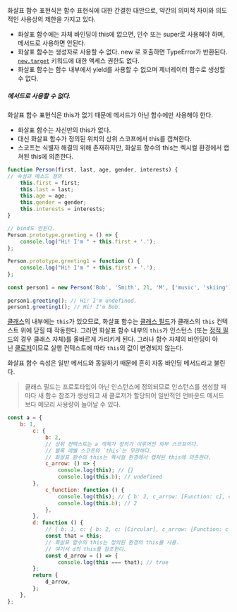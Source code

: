 화살표 함수 표현식은 함수 표현식에 대한 간결한 대안으로, 약간의 의미적 차이와 의도적인 사용상의 제한을 가지고 있다.
- 화살표 함수에는 자체 바인딩이 this에 없으면, 인수 또는 super로 사용해야 하며, 메서드로 사용하면 안된다.
- 화살표 함수는 생성자로 사용할 수 없다. new 로 호출하면 TypeError가 반환된다. [`new.target`](https://developer.mozilla.org/ko/docs/Web/JavaScript/Reference/Operators/new.target) 키워드에 대한 액세스 권한도 없다.
- 화살표 함수는 함수 내부에서 yield를 사용할 수 없으며 제너레이터 함수로 생성할 수 없다.

##### 메서드로 사용할 수 없다.

화살표 함수 표현식은 this가 없기 때문에 메서드가 아닌 함수에만 사용해야 한다.
- 화살표 함수는 자신만의 this가 없다.
- 대신 화살표 함수가 정의된 위치의 상위 스코프에서 this를 캡쳐한다.
- 스코프는 식별자 해결의 위해 존재하지만, 화살표 함수의 this는 렉시컬 환경에서 캡쳐된 this에 의존한다.

``` js
function Person(first, last, age, gender, interests) {  
// 속성과 메소드 정의  
	this.first = first;  
	this.last = last;  
	this.age = age;  
	this.gender = gender;  
	this.interests = interests;  
}  

// bind도 안된다.
Person.prototype.greeting = () => {  
	console.log("Hi! I'm " + this.first + '.');  
};  
  
Person.prototype.greeting1 = function () {  
	console.log("Hi! I'm " + this.first + '.');  
};  
  
const person1 = new Person('Bob', 'Smith', 21, 'M', ['music', 'skiing']);  
  
person1.greeting(); // Hi! I'm undefined.  
person1.greeting1(); // Hi! I'm Bob.

```

[클래스](https://developer.mozilla.org/ko/docs/Web/JavaScript/Reference/Classes)의 내부에는 `this`가 있으므로, 화살표 함수는 [클래스 필드](https://developer.mozilla.org/en-US/docs/Web/JavaScript/Reference/Classes/Public_class_fields "이 페이지는 현재 영어로만 제공됩니다")가 클래스의 `this` 컨텍스트 위에 닫힐 때 작동한다. 그러면 화살표 함수 내부의 `this`가 인스턴스 (또는 [정적 필드](https://developer.mozilla.org/ko/docs/Web/JavaScript/Reference/Classes/static)의 경우 클래스 자체)를 올바르게 가리키게 된다. 그러나 함수 자체의 바인딩이 아닌 [클로저](https://developer.mozilla.org/ko/docs/Web/JavaScript/Closures)이므로 실행 컨텍스트에 따라 `this`의 값이 변경되지 않는다.

화살표 함수 속성은 일반 메서드와 동일하기 때문에 흔히 자동 바인딩 메서드라고 불린다.

>  클래스 필드는 프로토타입이 아닌 인스턴스에 정의되므로 인스턴스를 생성할 때마다 새 함수 참조가 생성되고 새 클로저가 할당되어 일반적인 언바운드 메서드보다 메모리 사용량이 늘어날 수 있다.


``` js
const a = {  
	b: 1,  
		c: {  
			b: 2,  
			// 상위 컨텍스트는 a 객체가 정의가 이루어진 외부 스코프이다.
			// 블록 레벨 스코프와 `this`는 무관하다.
			// 화살표 함수의 this는 렉시컬 환경에서 캡처된 this에 의존한다.
			c_arrow: () => {  
				console.log(this); // {}  
				console.log(this.b); // undefined  
		},  
			c_function: function () {  
				console.log(this); // { b: 2, c_arrow: [Function: c], c_function: [Function: c_function] }  
				console.log(this.b); // 2  
			},  
		},  
		d: function () {
			// { b: 1, c: { b: 2, c: [Circular], c_arrow: [Function: c_arrow], c_function: [Function: c_function] }, d: [Function: d] }  
			const that = this;  
			// 화살표 함수의 this는 정의된 환경의 this를 사용.
			// 여기서 d의 this를 참조한다.
			const d_arrow = () => {  
				console.log(this === that); // true  
		};  
		return {  
			d_arrow,  
		};  
	},  
};


```
